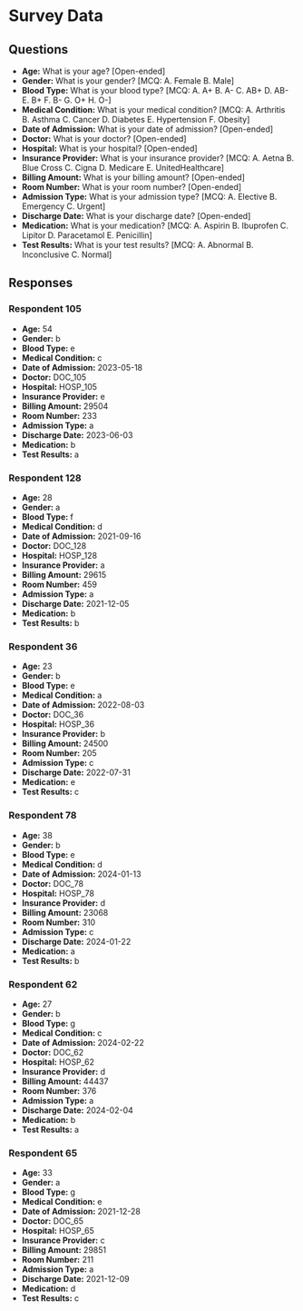 # Survey Data

## Questions

- **Age:** What is your age? [Open-ended]
- **Gender:** What is your gender? [MCQ: A. Female B. Male]
- **Blood Type:** What is your blood type? [MCQ: A. A+ B. A- C. AB+ D. AB- E. B+ F. B- G. O+ H. O-]
- **Medical Condition:** What is your medical condition? [MCQ: A. Arthritis B. Asthma C. Cancer D. Diabetes E. Hypertension F. Obesity]
- **Date of Admission:** What is your date of admission? [Open-ended]
- **Doctor:** What is your doctor? [Open-ended]
- **Hospital:** What is your hospital? [Open-ended]
- **Insurance Provider:** What is your insurance provider? [MCQ: A. Aetna B. Blue Cross C. Cigna D. Medicare E. UnitedHealthcare]
- **Billing Amount:** What is your billing amount? [Open-ended]
- **Room Number:** What is your room number? [Open-ended]
- **Admission Type:** What is your admission type? [MCQ: A. Elective B. Emergency C. Urgent]
- **Discharge Date:** What is your discharge date? [Open-ended]
- **Medication:** What is your medication? [MCQ: A. Aspirin B. Ibuprofen C. Lipitor D. Paracetamol E. Penicillin]
- **Test Results:** What is your test results? [MCQ: A. Abnormal B. Inconclusive C. Normal]

## Responses

### Respondent 105

- **Age:** 54
- **Gender:** b
- **Blood Type:** e
- **Medical Condition:** c
- **Date of Admission:** 2023-05-18
- **Doctor:** DOC_105
- **Hospital:** HOSP_105
- **Insurance Provider:** e
- **Billing Amount:** 29504
- **Room Number:** 233
- **Admission Type:** a
- **Discharge Date:** 2023-06-03
- **Medication:** b
- **Test Results:** a

### Respondent 128

- **Age:** 28
- **Gender:** a
- **Blood Type:** f
- **Medical Condition:** d
- **Date of Admission:** 2021-09-16
- **Doctor:** DOC_128
- **Hospital:** HOSP_128
- **Insurance Provider:** a
- **Billing Amount:** 29615
- **Room Number:** 459
- **Admission Type:** a
- **Discharge Date:** 2021-12-05
- **Medication:** b
- **Test Results:** b

### Respondent 36

- **Age:** 23
- **Gender:** b
- **Blood Type:** e
- **Medical Condition:** a
- **Date of Admission:** 2022-08-03
- **Doctor:** DOC_36
- **Hospital:** HOSP_36
- **Insurance Provider:** b
- **Billing Amount:** 24500
- **Room Number:** 205
- **Admission Type:** c
- **Discharge Date:** 2022-07-31
- **Medication:** e
- **Test Results:** c

### Respondent 78

- **Age:** 38
- **Gender:** b
- **Blood Type:** e
- **Medical Condition:** d
- **Date of Admission:** 2024-01-13
- **Doctor:** DOC_78
- **Hospital:** HOSP_78
- **Insurance Provider:** d
- **Billing Amount:** 23068
- **Room Number:** 310
- **Admission Type:** c
- **Discharge Date:** 2024-01-22
- **Medication:** a
- **Test Results:** b

### Respondent 62

- **Age:** 27
- **Gender:** b
- **Blood Type:** g
- **Medical Condition:** c
- **Date of Admission:** 2024-02-22
- **Doctor:** DOC_62
- **Hospital:** HOSP_62
- **Insurance Provider:** d
- **Billing Amount:** 44437
- **Room Number:** 376
- **Admission Type:** a
- **Discharge Date:** 2024-02-04
- **Medication:** b
- **Test Results:** a

### Respondent 65

- **Age:** 33
- **Gender:** a
- **Blood Type:** g
- **Medical Condition:** e
- **Date of Admission:** 2021-12-28
- **Doctor:** DOC_65
- **Hospital:** HOSP_65
- **Insurance Provider:** c
- **Billing Amount:** 29851
- **Room Number:** 211
- **Admission Type:** a
- **Discharge Date:** 2021-12-09
- **Medication:** d
- **Test Results:** c

